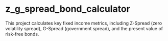 # z_g_spread_bond_calculator
This project calculates key fixed income metrics, including Z-Spread (zero volatility spread), G-Spread (government spread), and the present value of risk-free bonds.
